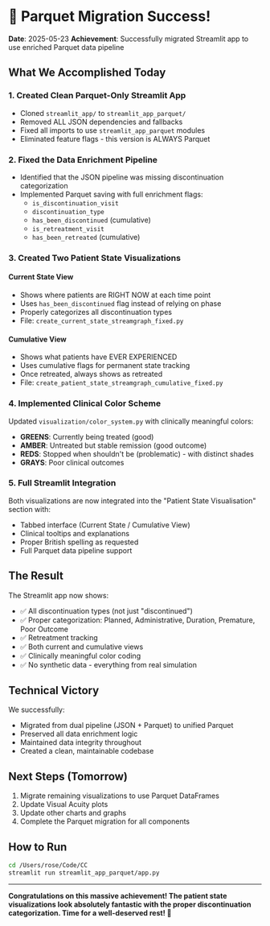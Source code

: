 # 🚀 Parquet Migration Success! 

**Date**: 2025-05-23
**Achievement**: Successfully migrated Streamlit app to use enriched Parquet data pipeline

## What We Accomplished Today

### 1. Created Clean Parquet-Only Streamlit App
- Cloned `streamlit_app/` to `streamlit_app_parquet/`
- Removed ALL JSON dependencies and fallbacks
- Fixed all imports to use `streamlit_app_parquet` modules
- Eliminated feature flags - this version is ALWAYS Parquet

### 2. Fixed the Data Enrichment Pipeline
- Identified that the JSON pipeline was missing discontinuation categorization
- Implemented Parquet saving with full enrichment flags:
  - `is_discontinuation_visit`
  - `discontinuation_type` 
  - `has_been_discontinued` (cumulative)
  - `is_retreatment_visit`
  - `has_been_retreated` (cumulative)

### 3. Created Two Patient State Visualizations

#### Current State View
- Shows where patients are RIGHT NOW at each time point
- Uses `has_been_discontinued` flag instead of relying on phase
- Properly categorizes all discontinuation types
- File: `create_current_state_streamgraph_fixed.py`

#### Cumulative View  
- Shows what patients have EVER EXPERIENCED
- Uses cumulative flags for permanent state tracking
- Once retreated, always shows as retreated
- File: `create_patient_state_streamgraph_cumulative_fixed.py`

### 4. Implemented Clinical Color Scheme
Updated `visualization/color_system.py` with clinically meaningful colors:
- **GREENS**: Currently being treated (good)
- **AMBER**: Untreated but stable remission (good outcome)
- **REDS**: Stopped when shouldn't be (problematic) - with distinct shades
- **GRAYS**: Poor clinical outcomes

### 5. Full Streamlit Integration
Both visualizations are now integrated into the "Patient State Visualisation" section with:
- Tabbed interface (Current State / Cumulative View)
- Clinical tooltips and explanations
- Proper British spelling as requested
- Full Parquet data pipeline support

## The Result

The Streamlit app now shows:
- ✅ All discontinuation types (not just "discontinued")
- ✅ Proper categorization: Planned, Administrative, Duration, Premature, Poor Outcome
- ✅ Retreatment tracking
- ✅ Both current and cumulative views
- ✅ Clinically meaningful color coding
- ✅ No synthetic data - everything from real simulation

## Technical Victory

We successfully:
- Migrated from dual pipeline (JSON + Parquet) to unified Parquet
- Preserved all data enrichment logic
- Maintained data integrity throughout
- Created a clean, maintainable codebase

## Next Steps (Tomorrow)

1. Migrate remaining visualizations to use Parquet DataFrames
2. Update Visual Acuity plots
3. Update other charts and graphs
4. Complete the Parquet migration for all components

## How to Run

```bash
cd /Users/rose/Code/CC
streamlit run streamlit_app_parquet/app.py
```

---

**Congratulations on this massive achievement! The patient state visualizations look absolutely fantastic with the proper discontinuation categorization. Time for a well-deserved rest! 🎊**